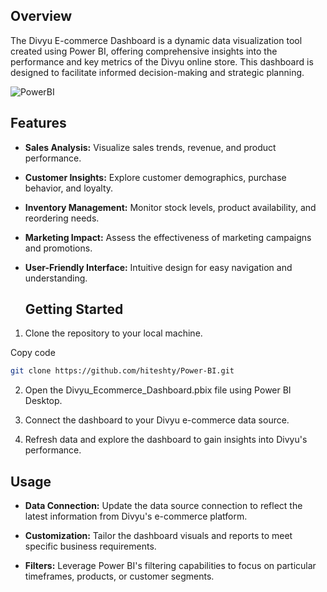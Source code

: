 ## Overview

The Divyu E-commerce Dashboard is a dynamic data visualization tool created using Power BI, offering comprehensive insights into the performance and key metrics of the Divyu online store. This dashboard is designed to facilitate informed decision-making and strategic planning.



![PowerBI](https://github.com/hiteshty/Power-BI/assets/111706795/e2ebcd3f-580d-4db7-874e-82a912f88143)


## Features

* **Sales Analysis:** Visualize sales trends, revenue, and product performance.
* **Customer Insights:** Explore customer demographics, purchase behavior, and loyalty.
* **Inventory Management:** Monitor stock levels, product availability, and reordering needs.
* **Marketing Impact:** Assess the effectiveness of marketing campaigns and promotions.
* **User-Friendly Interface:** Intuitive design for easy navigation and understanding.

  ## Getting Started

1. Clone the repository to your local machine.

Copy code
```bash
git clone https://github.com/hiteshty/Power-BI.git
```

2. Open the Divyu_Ecommerce_Dashboard.pbix file using Power BI Desktop.

3. Connect the dashboard to your Divyu e-commerce data source.

4. Refresh data and explore the dashboard to gain insights into Divyu's performance.





## Usage

* **Data Connection:** Update the data source connection to reflect the latest information from Divyu's e-commerce platform.

* **Customization:** Tailor the dashboard visuals and reports to meet specific business requirements.

* **Filters:** Leverage Power BI's filtering capabilities to focus on particular timeframes, products, or customer segments.
